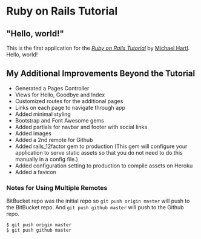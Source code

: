 # Ruby on Rails Tutorial

## "Hello, world!"

This is the first application for the
[*Ruby on Rails Tutorial*](http://www.railstutorial.org/)
by [Michael Hartl](http://www.michaelhartl.com/). Hello, world!

## My Additional Improvements Beyond the Tutorial

* Generated a Pages Controller
* Views for Hello, Goodbye and Index
* Customized routes for the additional pages
* Links on each page to navigate through app
* Added minimal styling
* Bootstrap and Font Awesome gems
* Added partials for navbar and footer with social links
* Added images
* Added a 2nd remote for Github
* Added rails_12factor gem to production (This gem will configure your application to serve static assets so that you do not need to do this manually in a config file.)
* Added configuration setting to production to compile assets on Heroku
* Added a favicon

### Notes for Using Multiple Remotes

BitBucket repo was the initial repo so ``` git push origin master ``` will push to the BitBucket repo.
And ```git push github master``` will push to the Github repo.

```
$ git push origin master
$ git push github master
```